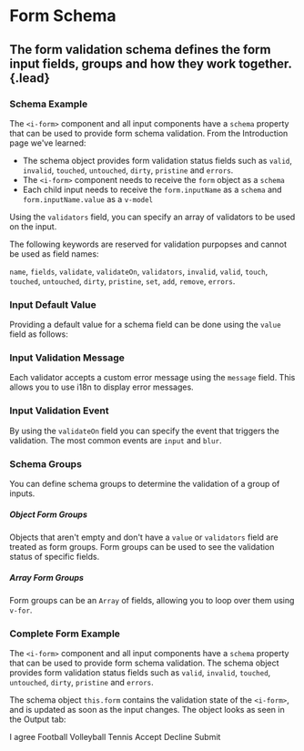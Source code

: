 # Form Schema
## The form validation schema defines the form input fields, groups and how they work together. {.lead}

### Schema Example
The `<i-form>` component and all input components have a `schema` property that can be used to provide form schema validation. From the <nuxt-link :to="{ name: 'docs-forms-validation-schema' }">Introduction</nuxt-link> page we've learned:

- The schema object provides form validation status fields such as `valid`, `invalid`, `touched`, `untouched`, `dirty`, `pristine` and `errors`. 
- The `<i-form>` component needs to receive the `form` object as a `schema`
- Each child input needs to receive the `form.inputName` as a `schema` and `form.inputName.value` as a `v-model` 

Using the `validators` field, you can specify an array of validators to be used on the input.

<i-code-preview title="Form Schema Example" link="https://github.com/inkline/inkline/blob/master/src/factories/FormBuilder.js">
<i-form :schema="basicForm">
    <i-form-group>
        <i-input :schema="basicForm.input" v-model="basicForm.input.value" placeholder="Enter your first name.." />
    </i-form-group>
</i-form>
<template slot="html">

~~~html
<i-form :schema="form">
    <i-form-group>
        <i-input :schema="form.input" v-model="form.input.value" placeholder="Enter your first name.." />
    </i-form-group>
</i-form>
~~~

</template>
<template slot="js">

~~~js
export default {
    data () {
        return {
            form: this.$inkline.form({
                input: {
                    value: 'John Doe',
                    validators: [
                        { rule: 'required' }
                    ]
                }
            })
        };
    }
}
~~~

</template>
<template slot="output">
<pre>
<code>
<span class="_text-muted">// console.log(this.form);</span>
{{ basicForm | prettify }}
</code>
</pre>
</template>
</i-code-preview>

<i-alert variant="info" class="-code"><template slot="icon"><i class="inkline-icon -info h3"></i></template>The following keywords are reserved for validation purpopses and cannot be used as field names:<div class="_margin-top-1-2"></div>`name`, `fields`, `validate`, `validateOn`, `validators`, `invalid`, `valid`, `touch`, `touched`, `untouched`, `dirty`, `pristine`, `set`, `add`, `remove`, `errors`.</i-alert> 

### Input Default Value
Providing a default value for a schema field can be done using the `value` field as follows:

<i-code-preview title="Form Schema Input Default Value" link="https://github.com/inkline/inkline/blob/master/src/factories/FormBuilder.js">
<i-form :schema="defaultValueForm">
    <i-form-group>
        <i-input :schema="defaultValueForm.input" v-model="defaultValueForm.input.value" placeholder="Enter your first name.." />
    </i-form-group>
</i-form>
<template slot="html">

~~~html
<i-form :schema="form">
    <i-form-group>
        <i-input :schema="form.input" v-model="form.input.value" placeholder="Enter your first name.." />
    </i-form-group>
</i-form>
~~~

</template>
<template slot="js">

~~~js
export default {
    data () {
        return {
            form: this.$inkline.form({
                input: {
                    value: 'Default Value'
                }
            })
        };
    }
}
~~~

</template>
<template slot="output">
<span class="_text-muted">// console.log(this.form);</span>
<pre>
<code>
{{ defaultValueForm | prettify }}
</code>
</pre>
</template>
</i-code-preview>


### Input Validation Message
Each validator accepts a custom error message using the `message` field. This allows you to use i18n to display error messages.

<i-code-preview title="Input Validation Message" link="https://github.com/inkline/inkline/blob/master/src/factories/FormBuilder.js">
<i-form :schema="validateValueForm">
    <i-form-group>
        <i-input :schema="validateValueForm.input" v-model="validateValueForm.input.value" placeholder="Enter your first name.." />
    </i-form-group>
</i-form>
<template slot="html">

~~~html
<i-form :schema="form">
    <i-form-group>
        <i-input :schema="form.input" v-model="form.input.value" placeholder="Enter your first name.." />
    </i-form-group>
</i-form>
~~~

</template>
<template slot="js">

~~~js
export default {
    data () {
        return {
            form: this.$inkline.form({
                input: {
                    validators: [
                        { rule: 'required', message: 'Input is required' }
                    ]
                }
            })
        };
    }
}
~~~

</template>
<template slot="output">
<span class="_text-muted">// console.log(this.form);</span>
<pre>
<code>
{{ validateValueForm | prettify }}
</code>
</pre>
</template>
</i-code-preview>

### Input Validation Event
By using the `validateOn` field you can specify the event that triggers the validation. The most common events are `input` and `blur`.

<i-code-preview title="Input Validation Events" link="https://github.com/inkline/inkline/blob/master/src/factories/FormBuilder.js">
<i-form :schema="validateOnForm">
    <i-form-group>
        <i-input :schema="validateOnForm.input1" v-model="validateOnForm.input1.value" placeholder="This field is validated on input" />
    </i-form-group>
    <i-form-group>
        <i-input :schema="validateOnForm.input2" v-model="validateOnForm.input2.value" placeholder="This field is validated on blur" />
    </i-form-group>
</i-form>
<template slot="html">

~~~html
<i-form :schema="form">
    <i-form-group>
        <i-input :schema="form.input1" v-model="form.input1.value" placeholder="This field is validated on input" />
    </i-form-group>
    <i-form-group>
        <i-input :schema="form.input2" v-model="form.input2.value" placeholder="This field is validated on blur" />
    </i-form-group>
</i-form>
~~~

</template>
<template slot="js">

~~~js
export default {
    data () {
        return {
            form: this.$inkline.form({
                input1: {
                    validateOn: 'input',
                    validators: [
                        { rule: 'minLength', value: 6 }
                    ]
                },
                input2: {
                    validateOn: 'blur',
                    validators: [
                        { rule: 'minLength', value: 6 }
                    ]
                }
            })
        };
    }
}
~~~

</template>
<template slot="output">
<span class="_text-muted">// console.log(this.form);</span>
<pre>
<code>
{{ validateOnForm | prettify }}
</code>
</pre>
</template>
</i-code-preview>

### Schema Groups

You can define schema groups to determine the validation of a group of inputs.

##### Object Form Groups
Objects that aren't empty and don't have a `value` or `validators` field are treated as form groups. Form groups can be used to see the validation status of specific fields.

<i-code-preview title="Form Schema Form Groups" link="https://github.com/inkline/inkline/blob/master/src/factories/FormBuilder.js">
<i-form :schema="groupedValueForm">
    <i-form-group>
        <i-input :schema="groupedValueForm.input" v-model="groupedValueForm.input.value" placeholder="Enter your first name.." />
    </i-form-group>
    <i-form-group>
        <i-input :schema="groupedValueForm.group.input" v-model="groupedValueForm.group.input.value" placeholder="Enter your address.." />
    </i-form-group>
</i-form>
<template slot="html">

~~~html
<i-form :schema="form">
    <i-form-group>
        <i-input :schema="form.input" v-model="form.input.value" placeholder="Enter your first name.." />
    </i-form-group>
    <i-form-group>
        <i-input :schema="form.group.input" v-model="form.group.input.value" placeholder="Enter your address.." />
    </i-form-group>
</i-form>
~~~

</template>
<template slot="js">

~~~js
export default {
    data () {
        return {
            form: this.$inkline.form({
                input: {},
                group: {
                    input: {}
                }
            })
        };
    }
}
~~~

</template>
<template slot="output">
<span class="_text-muted">// console.log(this.form);</span>
<pre>
<code>
{{ groupedValueForm | prettify }}
</code>
</pre>
</template>
</i-code-preview>

##### Array Form Groups
Form groups can be an `Array` of fields, allowing you to loop over them using `v-for`.

<i-code-preview title="Form Schema Array Form Groups" link="https://github.com/inkline/inkline/blob/master/src/factories/FormBuilder.js">
<i-form :schema="arrayValueForm">
    <i-form-group v-for="field in arrayValueForm.group" :key="field.name">
        <i-input :schema="field" v-model="field.value" placeholder="Type something.." />
    </i-form-group>
</i-form>
<template slot="html">

~~~html
<i-form :schema="form">
    <i-form-group v-for="field in form.group" :key="field.name">
        <i-input :schema="field" v-model="field.value" placeholder="Type something.." />
    </i-form-group>
</i-form>
~~~

</template>
<template slot="js">

~~~js
export default {
    data () {
        return {
            form: this.$inkline.form({
                group: [
                    { value: 'First Field' },
                    { value: 'Second Field' }
                ]
            })
        };
    }
}
~~~

</template>
<template slot="output">
<span class="_text-muted">// console.log(this.form);</span>
<pre>
<code>
{{ arrayValueForm | prettify }}
</code>
</pre>
</template>
</i-code-preview>

### Complete Form Example

The `<i-form>` component and all input components have a `schema` property that can be used to provide form schema validation. The schema object provides form validation status fields such as `valid`, `invalid`, `touched`, `untouched`, `dirty`, `pristine` and `errors`.

The schema object `this.form` contains the validation state of the `<i-form>`, and is updated as soon as the input changes. The object looks as seen in the Output tab: 

<i-code-preview title="Complete Form Example" link="https://github.com/inkline/inkline/blob/master/src/factories/FormBuilder.js" class="_padding-bottom-0">
<i-form :schema="form" @submit="submitForm">
    <i-form-group>
        <i-input :schema="form.input" v-model="form.input.value" placeholder="Enter your first name.." />
    </i-form-group>
    <i-form-group>
        <i-textarea :schema="form.textarea" v-model="form.textarea.value" placeholder="Write a comment.." />
    </i-form-group>
    <i-form-group>
        <i-form-group>
            <i-select :schema="form.group.select" v-model="form.group.select.value" placeholder="Choose an option">
                <i-select-option value="a" label="Option A" />
                <i-select-option value="b" label="Option B" />
                <i-select-option value="c" label="Option C" disabled />
            </i-select>
        </i-form-group>
        <i-form-group>
            <i-checkbox :schema="form.group.checked" v-model="form.group.checked.value">I agree</i-checkbox>
        </i-form-group>
        <i-form-group>
            <i-checkbox-group :schema="form.group.checkbox" v-model="form.group.checkbox.value">
                <i-checkbox value="Football">Football</i-checkbox>
                <i-checkbox value="Volleyball">Volleyball</i-checkbox>
                <i-checkbox value="Tennis" disabled>Tennis</i-checkbox>
            </i-checkbox-group>
        </i-form-group>
        <i-form-group>
            <i-radio-group :schema="form.group.radio" v-model="form.group.radio.value">
                <i-radio :value="true">Accept</i-radio>
                <i-radio :value="false">Decline</i-radio>
            </i-radio-group>
        </i-form-group>
    </i-form-group>
    <i-form-group>
        <i-button type="submit">Submit</i-button>
    </i-form-group>
</i-form>
<template slot="html">

~~~html
<i-form :schema="form">
    <i-form-group>
        <i-input :schema="form.input" v-model="form.input.value" placeholder="Enter your first name.." />
    </i-form-group>
    
    <i-form-group>
        <i-textarea :schema="form.textarea" v-model="form.textarea.value" placeholder="Write a comment.." />
    </i-form-group>
    
    <i-form-group>
        <i-form-group>
            <i-select :schema="form.group.select" v-model="form.group.select.value" placeholder="Choose an option">
                <i-select-option value="a" label="Option A" />
                <i-select-option value="b" label="Option B" />
                <i-select-option value="c" label="Option C" disabled />
            </i-select>
        </i-form-group>
        <i-form-group>
            <i-checkbox-group :schema="form.group.checkbox" v-model="form.group.checkbox.value">
                <i-checkbox value="Football">Football</i-checkbox>
                <i-checkbox value="Volleyball">Volleyball</i-checkbox>
                <i-checkbox value="Tennis" disabled>Tennis</i-checkbox>
            </i-checkbox-group>
        </i-form-group>
        <i-form-group>
            <i-radio-group :schema="form.group.radio" v-model="form.group.radio.value">
                <i-radio :value="true">Accept</i-radio>
                <i-radio :value="false">Decline</i-radio>
            </i-radio-group>
        </i-form-group>
    </i-form-group>
</i-form>
~~~

</template>
<template slot="js">

~~~js
export default {
    data () {
        return {
            form: this.$inkline.form({
                input: {
                    validators: [
                        { rule: 'required', message: 'Input is required.' }
                    ]
                },
                textarea: {
                    validators: [
                        { rule: 'required', message: 'Textarea is required.' }
                    ]
                },
                group: {
                    select: {
                        value: 'a',
                        validators: [
                            { rule: 'required', message: 'Select is required.' }
                        ]
                    },
                    checkbox: {
                        value: ['Football'],
                        validators: [
                            { rule: 'minLength', value: 1, message: 'At least one checkbox is required.' }
                        ]
                    },
                    radio: {
                        value: true,
                        validators: [
                            { rule: 'required', message: 'Radio is required.', invalidateFalse: true }
                        ]
                    }
                }
            })
        };
    }
}
~~~

</template>
<template slot="output">
<span class="_text-muted">// console.log(this.form);</span>
<pre>
<code>
{{ form | prettify }}
</code>
</pre>
</template>
</i-code-preview>

